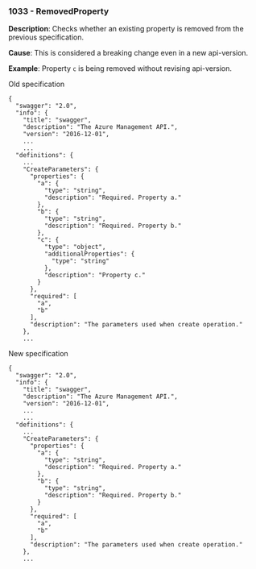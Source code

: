 ### 1033 - RemovedProperty

**Description**: Checks whether an existing property is removed from the previous specification. 

**Cause**: This is considered a breaking change even in a new api-version.

**Example**: Property `c` is being removed without revising api-version.

Old specification
```json5
{
  "swagger": "2.0",
  "info": {
    "title": "swagger",
    "description": "The Azure Management API.",
    "version": "2016-12-01",
    ...
    ...
  "definitions": {
    ...
    "CreateParameters": {
      "properties": {
        "a": {
          "type": "string",
          "description": "Required. Property a."
        },
        "b": {
          "type": "string",
          "description": "Required. Property b."
        },
        "c": {
          "type": "object",
          "additionalProperties": {
            "type": "string"
          },
          "description": "Property c."
        }
      },
      "required": [
        "a",
        "b"
      ],
      "description": "The parameters used when create operation."
    },
    ...  
```

New specification
```json5
{
  "swagger": "2.0",
  "info": {
    "title": "swagger",
    "description": "The Azure Management API.",
    "version": "2016-12-01",
    ...
    ...
  "definitions": {
    ...
    "CreateParameters": {
      "properties": {
        "a": {
          "type": "string",
          "description": "Required. Property a."
        },
        "b": {
          "type": "string",
          "description": "Required. Property b."
        }
      },
      "required": [
        "a",
        "b"
      ],
      "description": "The parameters used when create operation."
    },
    ...  
```
